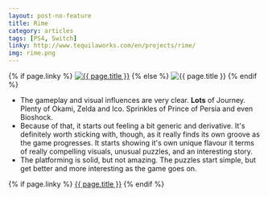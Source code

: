 ```yaml
---
layout: post-no-feature
title: Rime
category: articles
tags: [PS4, Switch]
linky: http://www.tequilaworks.com/en/projects/rime/
img: rime.png
---
```


{% if page.linky %}
<a href="{{page.linky}}">![{{ page.title }}](/images/{{page.img}})</a>
{% else %}
![{{ page.title }}](/images/{{page.img}})
{% endif %}

- The gameplay and visual influences are very clear. **Lots** of Journey. Plenty of  Okami, Zelda and Ico. Sprinkles of Prince of Persia and even Bioshock.
- Because of that, it starts out feeling a bit generic and derivative. It's definitely worth sticking with, though, as it really finds its own groove as the game progresses. It starts showing it's own unique flavour it terms of really compelling visuals, unusual puzzles, and an interesting story.
- The platforming is solid, but not amazing. The puzzles start simple, but get better and more interesting as the game goes on.

{% if page.linky %}
[{{ page.title }}]({{page.linky}})
{% endif %}
